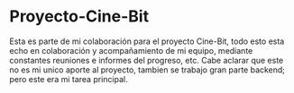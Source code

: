 # Proyecto-Cine-Bit
Esta es parte de mi colaboración para el proyecto Cine-Bit, todo esto esta echo en colaboración y acompañamiento de mi equipo, mediante constantes reuniones e informes del progreso, etc.
Cabe aclarar que este no es mi unico aporte al proyecto, tambien se trabajo gran parte backend; pero este era mi tarea principal.
